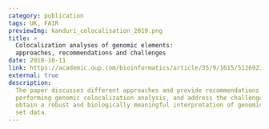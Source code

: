```yaml
---
category: publication 
tags: UK, FAIR
previewImg: kanduri_colocalisation_2019.png
title: >
  Colocalization analyses of genomic elements:
  approaches, recommendations and challenges 
date: 2018-10-11
link: https://academic.oup.com/bioinformatics/article/35/9/1615/5126923
external: true
description: 
  The paper discusses different approaches and provide recommendations for
  performing genomic colocalization analysis, and address the challenges to
  obtain a robust and biologically meaningful interpretation of genomic region
  set data.
---
```

